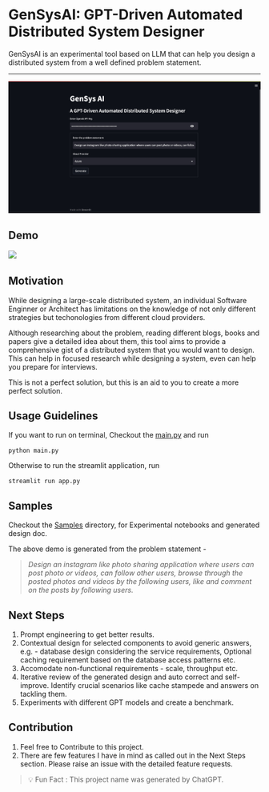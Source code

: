 # GenSysAI: GPT-Driven Automated Distributed System Designer

GenSysAI is an experimental tool based on LLM that can help you design a distributed system from a well defined problem statement.

---

![](./docs/streamlit.jpeg)

## Demo
![](./docs/demo.gif)

## Motivation

While designing a large-scale distributed system, an individual Software Enginner or Architect has limitations on the knowledge of not only different strategies but techonologies from different cloud providers.

Although researching about the problem, reading different blogs, books and papers give a detailed idea about them, this tool aims to provide a comprehensive gist of a distributed system that you would want to design. This can help in focused research while designing a system, even can help you prepare for interviews.

This is not a perfect solution, but this is an aid to you to create a more perfect solution.


## Usage Guidelines

If you want to run on terminal, Checkout the [main.py](./main.py) and run

```shell
python main.py
```
Otherwise to run the streamlit application, run

```shell
streamlit run app.py
```


## Samples

Checkout the [Samples](./samples/) directory, for Experimental notebooks and generated design doc.

The above demo is generated from the problem statement - 
>_Design an instagram like photo sharing application where users can post photo or videos, can follow other users, browse through the posted photos and videos by the following users, like and comment on the posts by following users._

## Next Steps

1. Prompt engineering to get better results.
2. Contextual design for selected components to avoid generic answers, e.g. - database design considering the service requirements, Optional caching requirement based on the database access patterns etc.
3. Accomodate non-functional requirements - scale, throughput etc.
4. Iterative review of the generated design and auto correct and self-improve. Identify crucial scenarios like cache stampede and answers on tackling them.
5. Experiments with different GPT models and create a benchmark.

## Contribution

1. Feel free to Contribute to this project. 
2. There are few features I have in mind as called out in the Next Steps section. Please raise an issue with the detailed feature requests.


> :bulb: Fun Fact : This project name was generated by ChatGPT.

